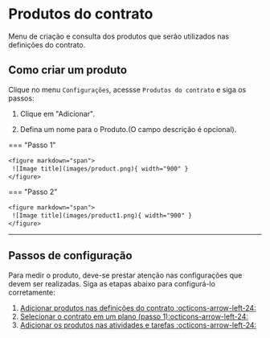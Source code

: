 # Produtos do contrato

Menu de criação e consulta dos produtos que serão utilizados nas definições do contrato. 

## Como criar um produto

Clique no menu `Configurações`, acessse `Produtos do contrato` e siga os passos:

1. Clique em "Adicionar".

2. Defina um nome para o Produto.(O campo descrição é opcional).

=== "Passo 1"

    <figure markdown="span">
     ![Image title](images/product.png){ width="900" }
    </figure>


=== "Passo 2"

    <figure markdown="span">
     ![Image title](images/product1.png){ width="900" }
    </figure>
    
---

## Passos de configuração

Para medir o produto, deve-se prestar atenção nas configurações que devem ser realizadas. Siga as etapas abaixo para configurá-lo corretamente:

1. [Adicionar produtos nas definições do contrato :octicons-arrow-left-24:](contract_definitions.md/#por-produto)  
2. [Selecionar o contrato em um plano (passo 1):octicons-arrow-left-24:](project.md/#como-criar)
3. [Adicionar os produtos nas atividades e tarefas :octicons-arrow-left-24:](project.md/#adicionar-produtos)
